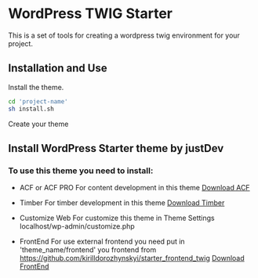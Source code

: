 # WordPress TWIG Starter

This is a set of tools for creating a wordpress twig environment for your project.

## Installation and Use

Install the theme.

```sh
cd 'project-name'
sh install.sh
```

Create your theme

## Install WordPress Starter theme by justDev

### To use this theme you need to install:
- ACF or ACF PRO
For content development in this theme
[Download ACF](https://wordpress.org/plugins/advanced-custom-fields/)

-  Timber
For timber development in this theme
[Download Timber](https://wordpress.org/plugins/timber-library/)

-  Customize Web
For customize this theme in Theme Settings
localhost/wp-admin/customize.php

-  FrontEnd
For use external frontend you need put in 'theme_name/frontend' you frontend from https://github.com/kirilldorozhynskyi/starter_frontend_twig
[Download FrontEnd](https://github.com/kirilldorozhynskyi/starter_frontend_twig)
